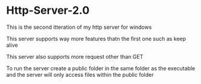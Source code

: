 # Http-Server-2.0
This is the second itteration of my http server for windows

This server supports way more features thatn the first one such as keep alive

This server also supports more request other than GET

To run the server create a public folder in the same folder as the executable and the server will only access files within the public folder
